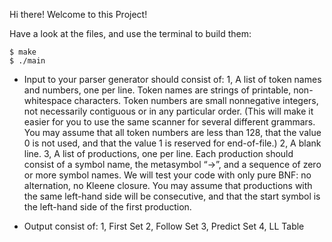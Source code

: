 Hi there! Welcome to this Project!

Have a look at the files, and use the terminal to build them:

    $ make
    $ ./main

* Input to your parser generator should consist of: 
1, A list of token names and numbers, one per line.  Token names are strings of printable, non-whitespace characters.  Token numbers are small nonnegative integers, not necessarily contiguous or in any particular order.  (This will make it easier for you to use the same scanner for several different grammars.  You may assume that all token numbers are less than 128, that the value 0 is not used, and that the value 1 is reserved for end-of-file.) 
2, A blank line. 
3, A list of productions, one per line.  Each production should consist of a symbol name, the metasymbol “->”, and a sequence of zero or more symbol names.  We will test your code with only pure BNF:  no alternation, no Kleene closure.  You may assume that productions with the same left-hand side will be consecutive, and that the start symbol is the left-hand side of the first production. 

* Output consist of:
1, First Set
2, Follow Set
3, Predict Set
4, LL Table
